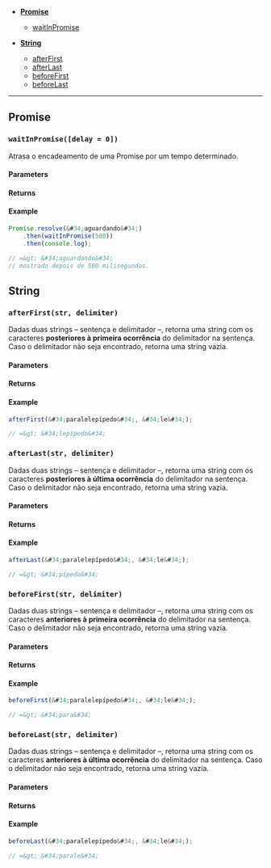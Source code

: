* **[Promise](#promise)**
  * [waitInPromise](#waitInPromise)

* **[String](#string)**
  * [afterFirst](#afterFirst)
  * [afterLast](#afterLast)
  * [beforeFirst](#beforeFirst)
  * [beforeLast](#beforeLast)

---

## Promise

<a name="waitInPromise"></a>
### `waitInPromise([delay = 0])`

Atrasa o encadeamento de uma Promise por um tempo determinado.

#### Parameters

#### Returns

#### Example

```javascript
Promise.resolve(&#34;aguardando&#34;)
	.then(waitInPromise(500))
	.then(console.log);

// =&gt; &#34;aguardando&#34;
// mostrado depois de 500 milisegundos.
```

## String

<a name="afterFirst"></a>
### `afterFirst(str, delimiter)`

Dadas duas strings – sentença e delimitador –, retorna uma string com os caracteres **posteriores à primeira ocorrência** do delimitador na sentença. Caso o delimitador não seja encontrado, retorna uma string vazia.

#### Parameters

#### Returns

#### Example

```javascript
afterFirst(&#34;paralelepípedo&#34;, &#34;le&#34;);

// =&gt; &#34;lepípedo&#34;
```

<a name="afterLast"></a>
### `afterLast(str, delimiter)`

Dadas duas strings – sentença e delimitador –, retorna uma string com os caracteres **posteriores à última ocorrência** do delimitador na sentença. Caso o delimitador não seja encontrado, retorna uma string vazia.

#### Parameters

#### Returns

#### Example

```javascript
afterLast(&#34;paralelepípedo&#34;, &#34;le&#34;);

// =&gt; &#34;pípedo&#34;
```

<a name="beforeFirst"></a>
### `beforeFirst(str, delimiter)`

Dadas duas strings – sentença e delimitador –, retorna uma string com os caracteres **anteriores à primeira ocorrência** do delimitador na sentença. Caso o delimitador não seja encontrado, retorna uma string vazia.

#### Parameters

#### Returns

#### Example

```javascript
beforeFirst(&#34;paralelepípedo&#34;, &#34;le&#34;);

// =&gt; &#34;para&#34;
```

<a name="beforeLast"></a>
### `beforeLast(str, delimiter)`

Dadas duas strings – sentença e delimitador –, retorna uma string com os caracteres **anteriores à última ocorrência** do delimitador na sentença. Caso o delimitador não seja encontrado, retorna uma string vazia.

#### Parameters

#### Returns

#### Example

```javascript
beforeLast(&#34;paralelepípedo&#34;, &#34;le&#34;);

// =&gt; &#34;parale&#34;
```


